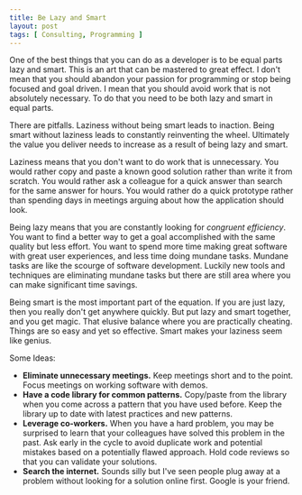 ```yaml
---
title: Be Lazy and Smart
layout: post
tags: [ Consulting, Programming ]
---
```


One of the best things that you can do as a developer is to be equal parts lazy and smart. This is an art that can be mastered to great effect. I don't mean that you should abandon your passion for programming or stop being focused and goal driven. I mean that you should avoid work that is not absolutely necessary. To do that you need to be both lazy and smart in equal parts.

There are pitfalls. Laziness without being smart leads to inaction. Being smart without laziness leads to constantly reinventing the wheel. Ultimately the value you deliver needs to increase as a result of being lazy and smart.

Laziness means that you don't want to do work that is unnecessary. You would rather copy and paste a known good solution rather than write it from scratch. You would rather ask a colleague for a quick answer than search for the same answer for hours. You would rather do a quick prototype rather than spending days in meetings arguing about how the application should look.

Being lazy means that you are constantly looking for _congruent efficiency_. You want to find a better way to get a goal accomplished with the same quality but less effort. You want to spend more time making great software with great user experiences, and less time doing mundane tasks. Mundane tasks are like the scourge of software development. Luckily new tools and techniques are eliminating mundane tasks but there are still area where you can make significant time savings. 

Being smart is the most important part of the equation. If you are just lazy, then you really don't get anywhere quickly. But put lazy and smart together, and you get magic. That elusive balance where you are practically cheating. Things are so easy and yet so effective. Smart makes your laziness seem like genius.

Some Ideas:

* __Eliminate unnecessary meetings.__ Keep meetings short and to the point. Focus meetings on working software with demos.
* __Have a code library for common patterns.__ Copy/paste from the library when you come across a pattern that you have used before. Keep the library up to date with latest practices and new patterns.
* __Leverage co-workers.__ When you have a hard problem, you may be surprised to learn that your colleagues have solved this problem in the past. Ask early in the cycle to avoid duplicate work and potential mistakes based on a potentially flawed approach. Hold code reviews so that you can validate your solutions.
* __Search the internet.__ Sounds silly but I've seen people plug away at a problem without looking for a solution online first. Google is your friend.

